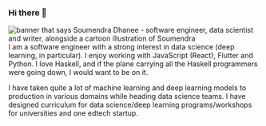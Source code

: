 ### Hi there 👋


<img src="https://raw.githubusercontent.com/soumendra/soumendra/master/gh_banner_soumendra.png" alt="banner that says Soumendra Dhanee - software engineer, data scientist and writer, alongside a cartoon illustration of Soumendra">
I am a software engineer with a strong interest in data science (deep learning, in particular). I enjoy working with JavaScript (React), Flutter and Python. I love Haskell, and if the plane carrying all the Haskell programmers were going down, I would want to be on it.


I have taken quite a lot of machine learning and deep learning models to production in various domains while heading data science teams. I have designed curriculum for data science/deep learning programs/workshops for universities and one edtech startup.

